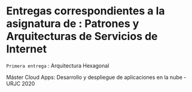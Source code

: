 # Entregas correspondientes a la asignatura de : Patrones y Arquitecturas de Servicios de Internet
`Primera entrega` : Arquitectura Hexagonal

Máster Cloud Apps: Desarrollo y despliegue de aplicaciones en la nube - URJC 2020
